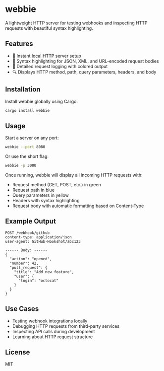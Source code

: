 # webbie

A lightweight HTTP server for testing webhooks and inspecting HTTP requests with beautiful syntax highlighting.

## Features

- 🚀 Instant local HTTP server setup
- 🎨 Syntax highlighting for JSON, XML, and URL-encoded request bodies
- 📝 Detailed request logging with colored output
- 🔍 Displays HTTP method, path, query parameters, headers, and body

## Installation

Install webbie globally using Cargo:

```bash
cargo install webbie
```

## Usage

Start a server on any port:

```bash
webbie --port 8080
```

Or use the short flag:

```bash
webbie -p 3000
```

Once running, webbie will display all incoming HTTP requests with:
- Request method (GET, POST, etc.) in green
- Request path in blue
- Query parameters in yellow
- Headers with syntax highlighting
- Request body with automatic formatting based on Content-Type

## Example Output

```
POST /webhook/github
content-type: application/json
user-agent: GitHub-Hookshot/abc123

------ Body: ------
{
  "action": "opened",
  "number": 42,
  "pull_request": {
    "title": "Add new feature",
    "user": {
      "login": "octocat"
    }
  }
}
```

## Use Cases

- Testing webhook integrations locally
- Debugging HTTP requests from third-party services
- Inspecting API calls during development
- Learning about HTTP request structure

## License

MIT
